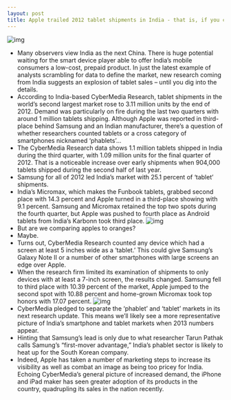 ```yaml
---
layout: post
title: Apple trailed 2012 tablet shipments in India - that is, if you counted phablets
---
```

![img](http://media.idownloadblog.com/wp-content/uploads/2012/01/Apple-Retail-India.jpg)
* Many observers view India as the next China. There is huge potential waiting for the smart device player able to offer India’s mobile consumers a low-cost, prepaid product. In just the latest example of analysts scrambling for data to define the market, new research coming from India suggests an explosion of tablet sales – until you dig into the details.
* According to India-based CyberMedia Research, tablet shipments in the world’s second largest market rose to 3.11 million units by the end of 2012. Demand was particularly on fire during the last two quarters with around 1 million tablets shipping. Although Apple was reported in third-place behind Samsung and an Indian manufacturer, there’s a question of whether researchers counted tablets or a cross category of smartphones nicknamed ‘phablets’…
* The CyberMedia Research data shows 1.1 million tablets shipped in India during the third quarter, with 1.09 million units for the final quarter of 2012. That is a noticeable increase over early shipments when 904,000 tablets shipped during the second half of last year.
* Samsung for all of 2012 led India’s market with 25.1 percent of ‘tablet’ shipments.
* India’s Micromax, which makes the Funbook tablets, grabbed second place with 14.3 percent and Apple turned in a third-place showing with 9.1 percent. Samsung and Micromax retained the top two spots during the fourth quarter, but Apple was pushed to fourth place as Android tablets from India’s Karbonn took third place.
![img](http://media.idownloadblog.com/wp-content/uploads/2013/03/India-Tablet-PC-Sales-2012-CMR.jpg)
* But are we comparing apples to oranges?
* Maybe.
* Turns out, CyberMedia Research counted any device which had a screen at least 5 inches wide as a ‘tablet.’ This could give Samsung’s Galaxy Note II or a number of other smartphones with large screens an edge over Apple.
* When the research firm limited its examination of shipments to only devices with at least a 7-inch screen, the results changed. Samsung fell to third place with 10.39 percent of the market, Apple jumped to the second spot with 10.88 percent and home-grown Micromax took top honors with 17.07 percent.
![img](http://media.idownloadblog.com/wp-content/uploads/2012/11/iPad-two-up-iPad-iPad-mini-hand.jpg)
* CyberMedia pledged to separate the ‘phablet’ and ‘tablet’ markets in its next research update. This means we’ll likely see a more representative picture of India’s smartphone and tablet markets when 2013 numbers appear.
* Hinting that Samsung’s lead is only due to what researcher Tarun Pathak calls Samung’s “first-mover advantage,” India’s phablet sector is likely to heat up for the South Korean company.
* Indeed, Apple has taken a number of marketing steps to increase its visibility as well as combat an image as being too pricey for India. Echoing CyberMedia’s general picture of increased demand, the iPhone and iPad maker has seen greater adoption of its products in the country, quadrupling its sales in the nation recently.

